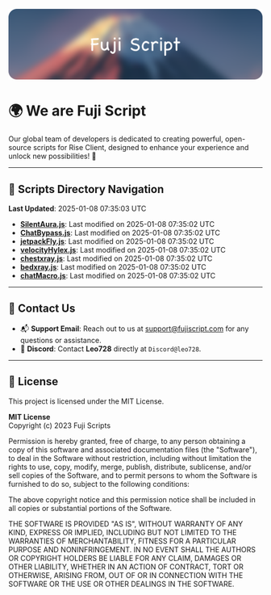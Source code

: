 ![Banner](.github/b.webp)

# 🌍 **We are Fuji Script**

Our global team of developers is dedicated to creating powerful, open-source scripts for Rise Client, designed to enhance your experience and unlock new possibilities! 🌟

---
<!-- SCRIPTS_NAVIGATION_START -->
## 📂 **Scripts Directory Navigation**

**Last Updated**: 2025-01-08 07:35:03 UTC

- **[SilentAura.js](scripts/SilentAura.js)**: Last modified on 2025-01-08 07:35:02 UTC
- **[ChatBypass.js](scripts/ChatBypass.js)**: Last modified on 2025-01-08 07:35:02 UTC
- **[jetpackFly.js](scripts/jetpackFly.js)**: Last modified on 2025-01-08 07:35:02 UTC
- **[velocityHylex.js](scripts/velocityHylex.js)**: Last modified on 2025-01-08 07:35:02 UTC
- **[chestxray.js](scripts/chestxray.js)**: Last modified on 2025-01-08 07:35:02 UTC
- **[bedxray.js](scripts/bedxray.js)**: Last modified on 2025-01-08 07:35:02 UTC
- **[chatMacro.js](scripts/chatMacro.js)**: Last modified on 2025-01-08 07:35:02 UTC

<!-- SCRIPTS_NAVIGATION_END -->

---

## 💬 **Contact Us**  
- 📬 **Support Email**: Reach out to us at [support@fujiscript.com](mailto:support@fujiscript.com) for any questions or assistance.  
- 💬 **Discord**: Contact **Leo728** directly at `Discord@leo728`.

---

## 📜 **License**

This project is licensed under the MIT License.  

**MIT License**  
Copyright (c) 2023 Fuji Scripts  

Permission is hereby granted, free of charge, to any person obtaining a copy of this software and associated documentation files (the "Software"), to deal in the Software without restriction, including without limitation the rights to use, copy, modify, merge, publish, distribute, sublicense, and/or sell copies of the Software, and to permit persons to whom the Software is furnished to do so, subject to the following conditions:  

The above copyright notice and this permission notice shall be included in all copies or substantial portions of the Software.  

THE SOFTWARE IS PROVIDED "AS IS", WITHOUT WARRANTY OF ANY KIND, EXPRESS OR IMPLIED, INCLUDING BUT NOT LIMITED TO THE WARRANTIES OF MERCHANTABILITY, FITNESS FOR A PARTICULAR PURPOSE AND NONINFRINGEMENT. IN NO EVENT SHALL THE AUTHORS OR COPYRIGHT HOLDERS BE LIABLE FOR ANY CLAIM, DAMAGES OR OTHER LIABILITY, WHETHER IN AN ACTION OF CONTRACT, TORT OR OTHERWISE, ARISING FROM, OUT OF OR IN CONNECTION WITH THE SOFTWARE OR THE USE OR OTHER DEALINGS IN THE SOFTWARE.  
